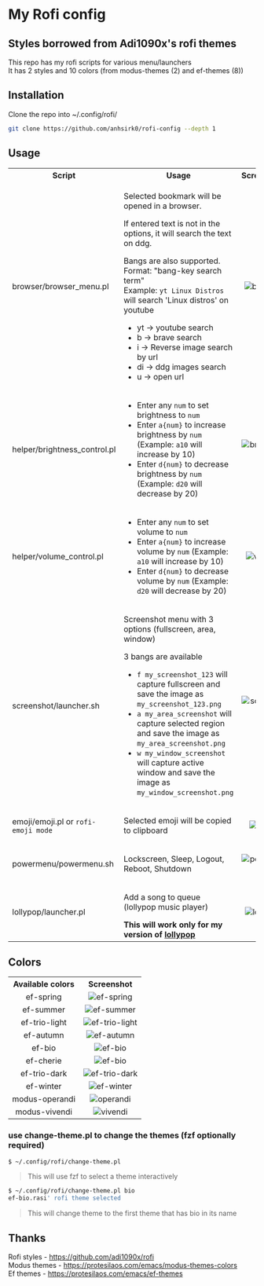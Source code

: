 # My Rofi config

## Styles borrowed from Adi1090x's rofi themes

This repo has my rofi scripts for various menu/launchers  
It has 2 styles and 10 colors (from modus-themes (2) and ef-themes (8))

## Installation
Clone the repo into ~/.config/rofi/
```bash
git clone https://github.com/anhsirk0/rofi-config --depth 1
```

## Usage
<table>
  <tbody>
    <tr>
      <th>Script</th>
      <th >Usage</th>
      <th align="center">Screenshot</th>
    </tr>
    <tr>
      <td>browser/browser_menu.pl</td>
      <td>
          <p>Selected bookmark will be opened in a browser.</p>
          <p>
            If entered text is not in the options, it will search the text on ddg.
          </p>
          <p>Bangs are also supported.
            <br/>
            Format: "bang-key search term"
            <br/>
            Example: <code>yt Linux Distros</code> will search 'Linux distros' on youtube</p>
        <ul>
          <li>yt -> youtube search</li>
          <li>b -> brave search</li>
          <li>i -> Reverse image search by url</li>
          <li>di -> ddg images search</li>
          <li>u -> open url</li>
        </ul>
      </td>
      <td align="center">
        <img alt="browser" src="https://i.postimg.cc/tJwxZXRw/browser.png"/>
      </td>
    </tr>
    <tr>
      <td>helper/brightness_control.pl</td>
      <td>
        <ul>
          <li>Enter any <code>num</code> to set brightness to <code>num</code></li>
          <li>
            Enter <code>a{num}</code> to increase brightness by <code>num</code> (Example: <code>a10</code> will increase by 10)
          </li>
          <li>
            Enter <code>d{num}</code> to decrease brightness by <code>num</code> (Example: <code>d20</code> will decrease by 20)
          </li>
        </ul>
      </td>
      <td align="center">
        <img alt="brightness" src="https://i.postimg.cc/k53vYymz/brightness.png"/>
      </td>
    </tr>
    <tr>
      <td>helper/volume_control.pl</td>
      <td>
        <ul>
          <li>Enter any <code>num</code> to set volume to <code>num</code></li>
          <li>
            Enter <code>a{num}</code> to increase volume by <code>num</code> (Example: <code>a10</code> will increase by 10)
          </li>
          <li>
            Enter <code>d{num}</code> to decrease volume by <code>num</code> (Example: <code>d20</code> will decrease by 20)
          </li>
        </ul>
      </td>
      <td align="center">
        <img alt="volume" src="https://i.postimg.cc/GhfQGCSc/volume.png"/>
      </td>
    </tr>
    <tr>
      <td>screenshot/launcher.sh</td>
      <td>
        <p>Screenshot menu with 3 options (fullscreen, area, window)</p>
        <p>3 bangs are available</p>
        <ul>
          <li>
            <code>f my_screenshot_123</code> will capture fullscreen and save the image as <code>my_screenshot_123.png</code>
          </li>
          <li>
            <code>a my_area_screenshot</code> will capture selected region and save the image as <code>my_area_screenshot.png</code>
          </li>
          <li>
            <code>w my_window_screenshot</code> will capture active window and save the image as <code>my_window_screenshot.png</code>
          </li>
        </ul>
      </td>
      <td align="center">
        <img alt="screenshot" src="https://i.postimg.cc/JzBQQ29j/screenshot.png"/>
      </td>
    </tr>
    <tr>
      <td>emoji/emoji.pl or <code>rofi-emoji mode</code></td>
      <td>
        <p>Selected emoji will be copied to clipboard</p>
      </td>
      <td align="center">
        <img alt="emoji" src="https://i.postimg.cc/QMJ14GSK/emoji.png"/>
      </td>
    </tr>
    <tr>
      <td>powermenu/powermenu.sh</td>
      <td>
        <p>Lockscreen, Sleep, Logout, Reboot, Shutdown</p>
      </td>
      <td align="center">
        <img alt="powermenu" src="https://i.postimg.cc/PxfZ03F3/powermenu.png"/>
      </td>
    </tr>
    <tr>
      <td>lollypop/launcher.pl</td>
      <td>
        <p>Add a song to queue (lollypop music player)</p>
        <strong>This will work only for my version of <a href="https://gitlab.com/anhsirk0/lollypop-music-player">lollypop</a></strong>
      </td>
      <td align="center">
        <img alt="lollypop" src="https://i.postimg.cc/nrCmhsxq/lollypop.png"/>
      </td>
    </tr>
  </tbody>
</table>

## Colors
<table>
  <tbody>
    <tr>
      <th align="center">Available colors</th>
      <th align="center">Screenshot</th>
    </tr>
    <tr>
      <td align="center">ef-spring</td>
      <td align="center">
        <img alt="ef-spring" src="https://i.postimg.cc/Hx30xDy1/ef-spring.png"/>
      </td>
    </tr>
    <tr>
      <td align="center">ef-summer</td>
      <td align="center">
        <img alt="ef-summer" src="https://i.postimg.cc/zGWnhRgj/ef-summer.png"/>
      </td>
    </tr>
    <tr>
      <td align="center">ef-trio-light</td>
      <td align="center">
        <img alt="ef-trio-light" src="https://i.postimg.cc/RV27qTNh/ef-trio-light.png"/>
      </td>
    </tr>
    <tr>
      <td align="center">ef-autumn</td>
      <td align="center">
        <img alt="ef-autumn" src="https://i.postimg.cc/yd7XsYWT/ef-autumn.png"/>
      </td>
    </tr>
    <tr>
      <td align="center">ef-bio</td>
      <td align="center">
        <img alt="ef-bio" src="https://i.postimg.cc/DZCshr92/ef-bio.png"/>
      </td>
    </tr>
    <tr>
      <td align="center">ef-cherie</td>
      <td align="center">
        <img alt="ef-bio" src="https://i.postimg.cc/s2r54DPR/ef-cherie.png"/>
      </td>
    </tr>
    <tr>
      <td align="center">ef-trio-dark</td>
      <td align="center">
        <img alt="ef-trio-dark" src="https://i.postimg.cc/4ySz66P8/ef-trio-dark.png"/>
      </td>
    </tr>
    <tr>
      <td align="center">ef-winter</td>
      <td align="center">
        <img alt="ef-winter" src="https://i.postimg.cc/kX2NnHML/ef-winter.png"/>
      </td>
    </tr>
    <tr>
      <td align="center">modus-operandi</td>
      <td align="center">
        <img alt="operandi" src="https://i.postimg.cc/RCsQxmmc/operandi.png"/>
      </td>
    </tr>
    <tr>
      <td align="center">modus-vivendi</td>
      <td align="center">
        <img alt="vivendi" src="https://i.postimg.cc/wMvXRfXy/vivendi.png"/>
      </td>
    </tr>
  </tbody>
</table>

### use change-theme.pl to change the themes (fzf optionally required)
```bash
$ ~/.config/rofi/change-theme.pl 
```
> This will use fzf to select a theme interactively
```bash
$ ~/.config/rofi/change-theme.pl bio
ef-bio.rasi' rofi theme selected
```
> This will change theme to the first theme that has bio in its name


## Thanks
Rofi styles - https://github.com/adi1090x/rofi  
Modus themes - https://protesilaos.com/emacs/modus-themes-colors  
Ef themes - https://protesilaos.com/emacs/ef-themes  
